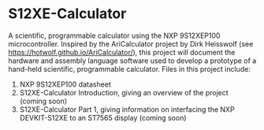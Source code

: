 # S12XE-Calculator
A scientific, programmable calculator using the NXP 9S12XEP100  microcontroller.
Inspired by the AriCalculator project by Dirk Heisswolf (see https://hotwolf.github.io/AriCalculator/), this project will document the hardware and assembly language software used to develop a prototype of a hand-held scientific, programmable calculator.
Files in this project include:
1) NXP 9S12XEP100 datasheet
2) S12XE-Calculator Introduction, giving an overview of the project (coming soon) 
3) S12XE-Calculator Part 1, giving information on interfacing the NXP DEVKIT-S12XE to an ST7565 display (coming soon)  

